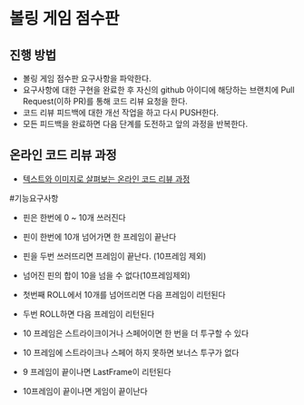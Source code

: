 # 볼링 게임 점수판
## 진행 방법
* 볼링 게임 점수판 요구사항을 파악한다.
* 요구사항에 대한 구현을 완료한 후 자신의 github 아이디에 해당하는 브랜치에 Pull Request(이하 PR)를 통해 코드 리뷰 요청을 한다.
* 코드 리뷰 피드백에 대한 개선 작업을 하고 다시 PUSH한다.
* 모든 피드백을 완료하면 다음 단계를 도전하고 앞의 과정을 반복한다.

## 온라인 코드 리뷰 과정
* [텍스트와 이미지로 살펴보는 온라인 코드 리뷰 과정](https://github.com/next-step/nextstep-docs/tree/master/codereview)

#기능요구사항
* 핀은 한번에 0 ~ 10개 쓰러진다
* 핀이 한번에 10개 넘어가면 한 프레임이 끝난다
* 핀을 두번 쓰러뜨리면 프레임이 끝난다. (10프레임 제외)
* 넘어진 핀의 합이 10을 넘을 수 없다(10프레임제외)

* 첫번째 ROLL에서 10개를 넘어뜨리면 다음 프레임이 리턴된다
* 두번 ROLL하면 다음 프레임이 리턴된다

* 10 프레임은 스트라이크이거나 스페어이면 한 번을 더 투구할 수 있다
* 10 프레임에 스트라이크나 스페어 하지 못하면 보너스 투구가 없다
* 9 프레임이 끝이나면 LastFrame이 리턴된다
* 10프레임이 끝이나면 게임이 끝이난다